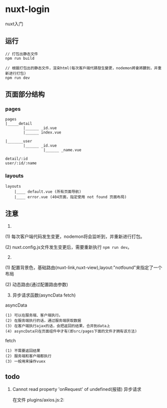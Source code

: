 # nuxt-login
nuxt入门

## 运行

```
// 打包出静态文件
npm run build 

// 根据打包出的静态文件，渲染html(每次客戶端代碼發生變更，nodemon將會將聽到，并重新进行打包)
npm run dev
```

## 页面部分结构

### pages

```
pages
|_____detail
        |______ _id.vue
        |______ index.vue

|_______user
        |______ _id.vue
                 |______ _name.vue
```
    
```
detail/:id
user/:id/:name
```

### layouts

```
layouts
    |____ default.vue (所有页面导航)
    |____ error.vue (404页面，指定使用 not found 页面布局)
```

## 注意

1. 

(1) 每次客户端代码发生变更，nodemon将会监听到，并重新进行打包。

(2) nuxt.config.js文件发生变更后，需要重新执行 `npm run dev`。

2. 

(1) 配置背景色，基础路由(nuxt-link,nuxt-view),layout:"notfound"来指定了一个布局

(2) 动态路由(通过配置路由参数)

3. 异步请求函数(asyncData  fetch)

asyncData 

```
(1) 可以在服务端、客户端执行。
(2) 在服务端执行的话，通过服务端获取数据
(3) 在客户端执行ajax的话，会把返回的结果，合并到data上
(4) asyncData只在页面组件中才有(即src/pages下面的文件才拥有该方法)
```

fetch

```
(1) 不需要返回结果
(2) 服务端和客户端都执行
(3) 一般用来操作vuex
```

## todo

1. Cannot read property 'onRequest' of undefined(报错)  异步请求

   在文件 plugins/axios.js:2:
